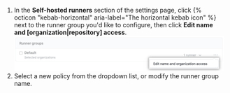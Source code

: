 1. In the **Self-hosted runners** section of the settings page, click {% octicon "kebab-horizontal" aria-label="The horizontal kebab icon" %} next to the runner group you'd like to configure, then click **Edit name and [organization|repository] access**. ![Repository-Berechtigungen verwalten](/assets/images/help/settings/actions-runner-manage-permissions.png)
1. Select a new policy from the dropdown list, or modify the runner group name.
